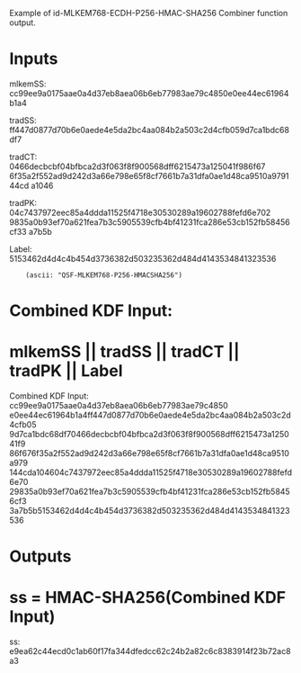 Example of id-MLKEM768-ECDH-P256-HMAC-SHA256 Combiner function output.

# Inputs
mlkemSS:
cc99ee9a0175aae0a4d37eb8aea06b6eb77983ae79c4850e0ee44ec61964b1a4

tradSS:
ff447d0877d70b6e0aede4e5da2bc4aa084b2a503c2d4cfb059d7ca1bdc68df7

tradCT:  0466decbcbf04bfbca2d3f063f8f900568dff6215473a125041f986f67
6f35a2f552ad9d242d3a66e798e65f8cf7661b7a31dfa0ae1d48ca9510a979144cd
a1046

tradPK:  04c7437972eec85a4ddda11525f4718e30530289a19602788fefd6e702
9835a0b93ef70a621fea7b3c5905539cfb4bf41231fca286e53cb152fb58456cf33
a7b5b

Label:  5153462d4d4c4b454d3736382d503235362d484d4143534841323536

        (ascii: "QSF-MLKEM768-P256-HMACSHA256")


# Combined KDF Input:
#  mlkemSS || tradSS || tradCT || tradPK || Label

Combined KDF Input: cc99ee9a0175aae0a4d37eb8aea06b6eb77983ae79c4850
e0ee44ec61964b1a4ff447d0877d70b6e0aede4e5da2bc4aa084b2a503c2d4cfb05
9d7ca1bdc68df70466decbcbf04bfbca2d3f063f8f900568dff6215473a125041f9
86f676f35a2f552ad9d242d3a66e798e65f8cf7661b7a31dfa0ae1d48ca9510a979
144cda104604c7437972eec85a4ddda11525f4718e30530289a19602788fefd6e70
29835a0b93ef70a621fea7b3c5905539cfb4bf41231fca286e53cb152fb58456cf3
3a7b5b5153462d4d4c4b454d3736382d503235362d484d4143534841323536


# Outputs
# ss = HMAC-SHA256(Combined KDF Input)

ss:
e9ea62c44ecd0c1ab60f17fa344dfedcc62c24b2a82c6c8383914f23b72ac8a3
